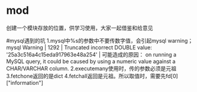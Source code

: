 # mod
创建一个模块存放的位置，供学习使用，大家一起借鉴和给意见

#mysql遇到的坑
1.mysql中%s的参数中不要传数字值，会引起mysql warning；
mysql Warning | 1292 | Truncated incorrect DOUBLE value: '25a3c516a4c15eda917963e48a254'  |
可能造成的原因：
on running a MySQL query, it could be caused by using a numeric value against a CHAR/VARCHAR column.
2.executemany使用时，传的参数必须是元祖
3.fetchone返回的是dict
4.fetchall返回是元祖。所以取值时，需要先fd[0]["information"]